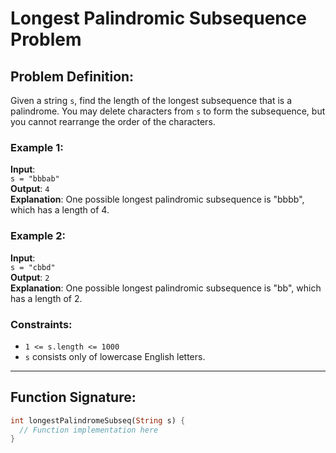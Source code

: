 # Longest Palindromic Subsequence Problem

## Problem Definition:
Given a string `s`, find the length of the longest subsequence that is a palindrome. You may delete characters from `s` to form the subsequence, but you cannot rearrange the order of the characters.

### Example 1:
**Input**:  
`s = "bbbab"`  
**Output**: `4`  
**Explanation**: One possible longest palindromic subsequence is "bbbb", which has a length of 4.

### Example 2:
**Input**:  
`s = "cbbd"`  
**Output**: `2`  
**Explanation**: One possible longest palindromic subsequence is "bb", which has a length of 2.

### Constraints:
- `1 <= s.length <= 1000`
- `s` consists only of lowercase English letters.

---

## Function Signature:
```dart
int longestPalindromeSubseq(String s) {
  // Function implementation here
}
